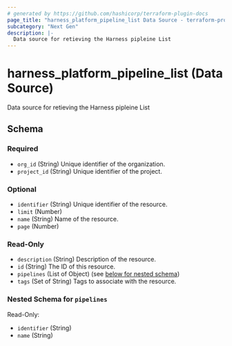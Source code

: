 ```yaml
---
# generated by https://github.com/hashicorp/terraform-plugin-docs
page_title: "harness_platform_pipeline_list Data Source - terraform-provider-harness"
subcategory: "Next Gen"
description: |-
  Data source for retieving the Harness pipleine List
---
```


# harness_platform_pipeline_list (Data Source)

Data source for retieving the Harness pipleine List



<!-- schema generated by tfplugindocs -->
## Schema

### Required

- `org_id` (String) Unique identifier of the organization.
- `project_id` (String) Unique identifier of the project.

### Optional

- `identifier` (String) Unique identifier of the resource.
- `limit` (Number)
- `name` (String) Name of the resource.
- `page` (Number)

### Read-Only

- `description` (String) Description of the resource.
- `id` (String) The ID of this resource.
- `pipelines` (List of Object) (see [below for nested schema](#nestedatt--pipelines))
- `tags` (Set of String) Tags to associate with the resource.

<a id="nestedatt--pipelines"></a>
### Nested Schema for `pipelines`

Read-Only:

- `identifier` (String)
- `name` (String)
